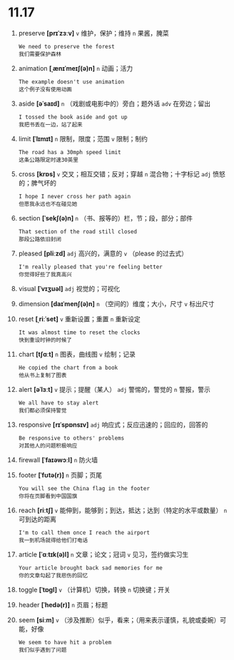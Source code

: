 # 11.17


1. preserve **[prɪˈzɜːv]** `v` 维护，保护；维持 `n` 果酱，腌菜
    ```
    We need to preserve the forest
    我们需要保护森林
    ```

2. animation **[ˌænɪˈmeɪʃ(ə)n]** `n` 动画；活力
    ```
    The example doesn't use animation
    这个例子没有使用动画
    ```

3. aside **[əˈsaɪd]** `n` （戏剧或电影中的）旁白；题外话 `adv` 在旁边；留出
    ```
    I tossed the book aside and got up
    我把书丢在一边，站了起来
    ```

4. limit **[ˈlɪmɪt]** `n` 限制，限度；范围 `v` 限制；制约
    ```
    The road has a 30mph speed limit
    这条公路限定时速30英里
    ```

5. cross **[krɒs]** `v` 交叉；相互交错；反对；穿越 `n` 混合物；十字标记 `adj` 愤怒的；脾气坏的
    ```
    I hope I never cross her path again
    但愿我永远也不在碰见她
    ```

6. section **[ˈsekʃ(ə)n]** `n` （书、报等的）栏，节；段，部分；部件
    ```
    That section of the road still closed
    那段公路依旧封闭
    ```

7. pleased **[pliːzd]** `adj` 高兴的，满意的 `v` （please 的过去式）
    ```
    I'm really pleased that you're feeling better
    你觉得好些了我真高兴
    ```

8. visual **[ˈvɪʒuəl]** `adj` 视觉的；可视化

9. dimension **[daɪˈmenʃ(ə)n]** `n` （空间的）维度；大小，尺寸 `v` 标出尺寸

10. reset **[ˌriːˈset]** `v` 重新设置；重置 `n` 重新设定
    ```
    It was almost time to reset the clocks
    快到重设时钟的时候了
    ```

11. chart **[tʃɑːt]** `n` 图表，曲线图 `v` 绘制；记录
    ```
    He copied the chart from a book
    他从书上复制了图表
    ```

12. alert **[əˈlɜːt]** `v` 提示；提醒（某人） `adj` 警惕的，警觉的 `n` 警报，警示
    ```
    We all have to stay alert
    我们都必须保持警觉
    ```

13. responsive **[rɪˈspɒnsɪv]** `adj` 响应式；反应迅速的；回应的，回答的
    ```
    Be responsive to others' problems
    对其他人的问题积极响应
    ```

14. firewall **[ˈfaɪəwɔːl]** `n` 防火墙

15. footer **[ˈfʊtə(r)]** `n` 页脚；页尾
    ```
    You will see the China flag in the footer
    你将在页脚看到中国国旗
    ```

16. reach **[riːtʃ]** `v` 能伸到，能够到；到达，抵达；达到（特定的水平或数量） `n` 可到达的距离
    ```
    I'm to call them once I reach the airport
    我一到机场就得给他们打电话
    ```

17. article **[ˈɑːtɪk(ə)l]** `n` 文章；论文；冠词 `v` 见习，签约做实习生
    ```
    Your article brought back sad memories for me
    你的文章勾起了我悲伤的回忆
    ```

18. toggle **[ˈtɒɡl]** `v` （计算机）切换，转换 `n` 切换键；开关

19. header **[ˈhedə(r)]** `n` 页眉；标题

20. seem **[siːm]** `v` （涉及推断）似乎，看来；（用来表示谨慎，礼貌或委婉）可能，好像
    ```
    We seem to have hit a problem
    我们似乎遇到了问题
    ```

